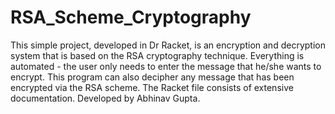 # RSA_Scheme_Cryptography
This simple project, developed in Dr Racket, is an encryption and decryption system that is based on the RSA cryptography technique. Everything is automated - the user only needs to enter the message that he/she wants to encrypt. This program can also decipher any message that has been encrypted via the RSA scheme.
The Racket file consists of extensive documentation.
Developed by Abhinav Gupta.
